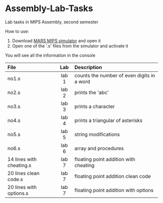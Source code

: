 # Assembly-Lab-Tasks
Lab tasks in MIPS Assembly, second semester

How to use:
1. Download [MARS MIPS simulator](http://courses.missouristate.edu/KenVollmar/mars/download.htm) and open it
2. Open one of the '.s' files from the simulator and activate it

You will see all the information in the console

| File                     | Lab   | Description                                |
|:-------------------------|:-----:|:-------------------------------------------|
| no1.s                    | lab 1 | counts the number of even digits in a word |
| no2.s                    | lab 2 | prints the 'abc'                           |
| no3.s                    | lab 3 | prints a character                         |
| no4.s                    | lab 4 | prints a triangular of asterisks           |
| no5.s                    | lab 5 | string modifications                       |
| no6.s                    | lab 6 | array and procedures                       |
| 14 lines with cheating.s | lab 7 | floating point addition with cheating      |
| 20 lines clean code.s    | lab 7 | floating point addition clean code         |
| 20 lines with options.s  | lab 7 | floating point addition with options       |
